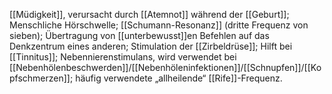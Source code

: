 [[Müdigkeit]], verursacht durch [[Atemnot]] während der [[Geburt]]; Menschliche Hörschwelle; [[Schumann-Resonanz]] (dritte Frequenz von sieben); Übertragung von [[unterbewusst]]en Befehlen auf das Denkzentrum eines anderen; Stimulation der [[Zirbeldrüse]]; Hilft bei [[Tinnitus]]; Nebennierenstimulans, wird verwendet bei [[Nebenhölenbeschwerden]]/[[Nebenhöleninfektionen]]/[[Schnupfen]]/[[Kopfschmerzen]]; häufig verwendete „allheilende“ [[Rife]]-Frequenz.